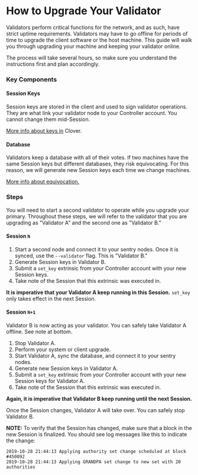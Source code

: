 # How to Upgrade Your Validator

Validators perform critical functions for the network, and as such, have strict uptime requirements. Validators may have to go offline for periods of time to upgrade the client software or the host machine. This guide will walk you through upgrading your machine and keeping your validator online.

The process will take several hours, so make sure you understand the instructions first and plan accordingly.

### Key Components

#### Session Keys

Session keys are stored in the client and used to sign validator operations. They are what link your validator node to your Controller account. You cannot change them mid-Session.

[More info about keys in](https://wiki.polkadot.network/docs/en/learn-keys) Clover.

#### Database

Validators keep a database with all of their votes. If two machines have the same Session keys but different databases, they risk equivocating. For this reason, we will generate new Session keys each time we change machines.

[More info about equivocation.](https://wiki.polkadot.network/docs/en/learn-staking#slashing)

### Steps

You will need to start a second validator to operate while you upgrade your primary. Throughout these steps, we will refer to the validator that you are upgrading as "Validator A" and the second one as "Validator B."

#### Session `N`

1. Start a second node and connect it to your sentry nodes. Once it is synced, use the `--validator` flag. This is "Validator B."
2. Generate Session keys in Validator B.
3. Submit a `set_key` extrinsic from your Controller account with your new Session keys.
4. Take note of the Session that this extrinsic was executed in.

**It is imperative that your Validator A keep running in this Session.** `set_key` only takes effect in the next Session.

#### Session `N+1`

Validator B is now acting as your validator. You can safely take Validator A offline. See note at bottom.

1. Stop Validator A.
2. Perform your system or client upgrade.
3. Start Validator A, sync the database, and connect it to your sentry nodes.
4. Generate new Session keys in Validator A.
5. Submit a `set_key` extrinsic from your Controller account with your new Session keys for Validator A.
6. Take note of the Session that this extrinsic was executed in.

**Again, it is imperative that Validator B keep running until the next Session.**

Once the Session changes, Validator A will take over. You can safely stop Validator B.

**NOTE:** To verify that the Session has changed, make sure that a block in the new Session is finalized. You should see log messages like this to indicate the change:

```text
2019-10-28 21:44:13 Applying authority set change scheduled at block #450092
2019-10-28 21:44:13 Applying GRANDPA set change to new set with 20 authorities
```

